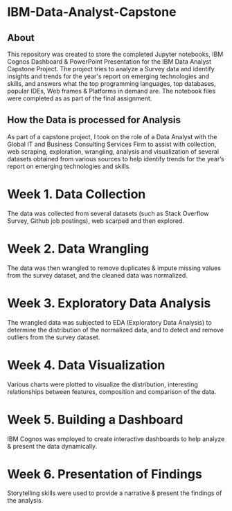 # IBM-Data-Analyst-Capstone

## About

This repository was created to store the completed Jupyter notebooks, IBM Cognos Dashboard & PowerPoint Presentation for the IBM Data Analyst Capstone Project. The project tries to analyze a Survey data and identify insights and trends for the year's report on emerging technologies and skills, and answers what the top programming languages, top databases, popular IDEs, Web frames & Platforms in demand are. The notebook files were completed as as part of the final assignment.

## How the Data is processed for Analysis

As part of a capstone project, I took on the role of a Data Analyst with the Global IT and Business Consulting Services Firm  to assist with collection, web scraping, exploration, wrangling, analysis and visualization of several datasets obtained from various sources to help identify trends for the year’s report on emerging technologies and skills. 

# Week 1. Data Collection

The data was collected from several datasets (such as Stack Overflow Survey, Github job postings), web scarped and then explored.

# Week 2. Data Wrangling

The data was then wrangled to remove duplicates & impute missing values from the survey dataset, and the cleaned data was normalized.

# Week 3. Exploratory Data Analysis

The wrangled data was subjected to EDA (Exploratory Data Analysis) to determine the distribution of the normalized data,  and to detect and remove outliers from the survey dataset.

# Week 4. Data Visualization

Various charts  were plotted to visualize the distribution, interesting relationships between features,  composition and comparison of the data. 

# Week 5. Building a Dashboard

IBM Cognos was employed to create interactive dashboards to help analyze & present the data dynamically.

# Week 6. Presentation of Findings

Storytelling skills were used to provide a narrative & present the findings of the analysis. 




